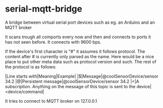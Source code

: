 # serial-mqtt-bridge
A bridge between virtual serial port devices such as eg. an Arduino and an MQTT broker

It scans trough all comports every now and then and connects to ports it has not seen before.
It connects with 9600 bps.

If the device's first character is "#" it assumes it follows protocol.
The content after # is currently only parsed as the name. Here would be a nice place to put other meta data such as protocol version and such.
The rest of the protocol is as follows:

|Line starts with|Meaning|Example|
|$|Message|@coolSensorDevice/sensor 34.2
|@|Persistent message|@coolSensorDevice/sensor 34.2
|<|A subscription. Anything on the message of this topic is sent to the device|<device/command|

It tries to connect to MQTT broker on 127.0.0.1